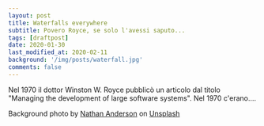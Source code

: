 ```yaml
---
layout: post
title: Waterfalls everywhere
subtitle: Povero Royce, se solo l'avessi saputo...
tags: [draftpost]
date: 2020-01-30
last_modified_at: 2020-02-11
background: '/img/posts/waterfall.jpg'
comments: false
---
```


Nel 1970 il dottor Winston W. Royce pubblicò un articolo dal titolo "Managing the development of large software systems".
Nel 1970 c'erano....



Background photo by [Nathan Anderson](https://unsplash.com/@nathananderson?utm_source=unsplash&utm_medium=referral&utm_content=creditCopyText) on [Unsplash](https://unsplash.com/s/photos/waterfall?utm_source=unsplash&utm_medium=referral&utm_content=creditCopyText)
